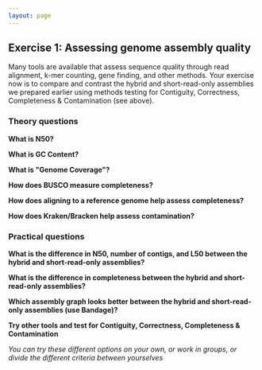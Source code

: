 ```yaml
---
layout: page
---
```



## Exercise 1: Assessing genome assembly quality 

Many tools are available that assess sequence quality through read alignment, k-mer counting, gene finding, and other methods. Your exercise now is to compare and contrast the hybrid and short-read-only assemblies we prepared earlier using methods testing for Contiguity, Correctness, Completeness & Contamination (see above).

### Theory questions

**What is N50?**

**What is GC Content?** 

**What is "Genome Coverage"?** 

**How does BUSCO measure completeness?** 

**How does aligning to a reference genome help assess completeness?**

**How does Kraken/Bracken help assess contamination?**

### Practical questions

**What is the difference in N50, number of contigs, and L50 between the hybrid and short-read-only assemblies?**

**What is the difference in completeness between the hybrid and short-read-only assemblies?**

**Which assembly graph looks better between the hybrid and short-read-only assemblies (use Bandage)?**

**Try other tools and test for Contiguity, Correctness, Completeness & Contamination**

_You can try these different options on your own, or work in groups, or divide the different criteria between yourselves_ 